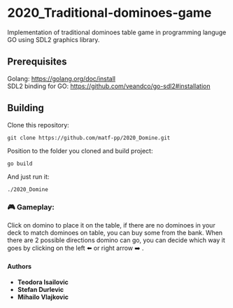 # 2020_Traditional-dominoes-game

Implementation of traditional dominoes table game in programming languge GO using SDL2 graphics library.

## Prerequisites

Golang: https://golang.org/doc/install  
SDL2 binding for GO: https://github.com/veandco/go-sdl2#installation

## Building  
Clone this repository:
```
git clone https://github.com/matf-pp/2020_Domine.git
```
Position to the folder you cloned and build project:
```
go build
```
And just run it:
```
./2020_Domine
```
### :video_game: Gameplay:
Click on domino to place it on the table, if there are no dominoes in your deck to match dominoes on table, you can buy some from the bank. When there are 2 possible directions domino can go, you can decide which way it goes by clicking on the left :arrow_left: or right arrow :arrow_right: .

#### Authors
* **Teodora Isailovic**
* **Stefan Durlevic**
* **Mihailo Vlajkovic**

